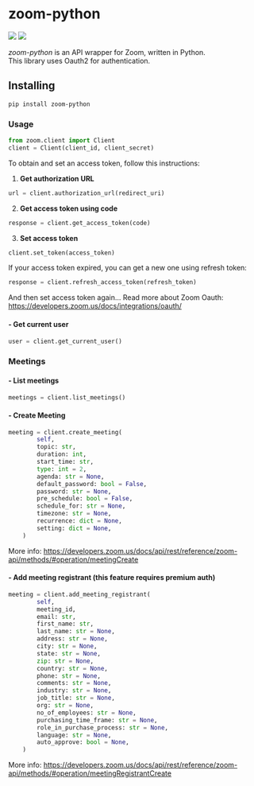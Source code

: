 
# zoom-python
![](https://img.shields.io/badge/version-0.1.0-success) ![](https://img.shields.io/badge/Python-3.8%20|%203.9%20|%203.10%20|%203.11-4B8BBE?logo=python&logoColor=white)  

*zoom-python* is an API wrapper for Zoom, written in Python.  
This library uses Oauth2 for authentication.
## Installing
```
pip install zoom-python
```
### Usage
```python
from zoom.client import Client
client = Client(client_id, client_secret)
```
To obtain and set an access token, follow this instructions:
1. **Get authorization URL**
```python
url = client.authorization_url(redirect_uri)
```
2. **Get access token using code**
```python
response = client.get_access_token(code)
```
3. **Set access token**
```python
client.set_token(access_token)
```
If your access token expired, you can get a new one using refresh token:
```python
response = client.refresh_access_token(refresh_token)
```
And then set access token again...
Read more about Zoom Oauth: https://developers.zoom.us/docs/integrations/oauth/

#### - Get current user
```python
user = client.get_current_user()
```
### Meetings
#### - List meetings
```python
meetings = client.list_meetings()
```
#### - Create Meeting
```python
meeting = client.create_meeting(
        self,
        topic: str,
        duration: int,
        start_time: str,
        type: int = 2,
        agenda: str = None,
        default_password: bool = False,
        password: str = None,
        pre_schedule: bool = False,
        schedule_for: str = None,
        timezone: str = None,
        recurrence: dict = None,
        setting: dict = None,
    )
```
More info: https://developers.zoom.us/docs/api/rest/reference/zoom-api/methods/#operation/meetingCreate

#### - Add meeting registrant (this feature requires premium auth)
```python
meeting = client.add_meeting_registrant(
        self,
        meeting_id,
        email: str,
        first_name: str,
        last_name: str = None,
        address: str = None,
        city: str = None,
        state: str = None,
        zip: str = None,
        country: str = None,
        phone: str = None,
        comments: str = None,
        industry: str = None,
        job_title: str = None,
        org: str = None,
        no_of_employees: str = None,
        purchasing_time_frame: str = None,
        role_in_purchase_process: str = None,
        language: str = None,
        auto_approve: bool = None,
    )
```
More info: https://developers.zoom.us/docs/api/rest/reference/zoom-api/methods/#operation/meetingRegistrantCreate
